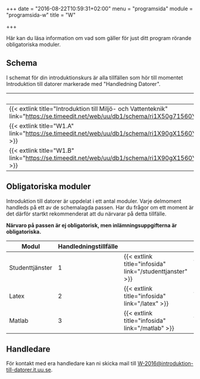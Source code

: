 +++
date = "2016-08-22T10:59:31+02:00"
menu = "programsida"
module = "programsida-w"
title = "W"

+++

Här kan du läsa information om vad som gäller för just ditt program rörande
obligatoriska moduler.

## Schema
I schemat för din introduktionskurs är alla tillfällen som hör till momentet
Introduktion till datorer markerade med "Handledning Datorer".

| Schema                                                              | Förklaring                          |
| ------------------------------------------------------------------- | ----------------------------------- |
| {{< extlink title="Introduktion till Miljö- och Vattenteknik" link="https://se.timeedit.net/web/uu/db1/schema/ri1X50g71560Y7QQ0YZ5607Y0Zy050Q630653Q664v.html" >}} | Hela schemat för introkursen |
| {{< extlink title="W1.A" link="https://se.timeedit.net/web/uu/db1/schema/ri1X90gX1560Y1QQ0YZ5605Y03y0506640653Q664v53YZ973396X5173Y6023Q7.html" >}} | Endast handledningstillfällen |
| {{< extlink title="W1.B" link="https://se.timeedit.net/web/uu/db1/schema/ri1X90gX1560Y1QQ0YZ5605Y03y0506640653Q664v53YZ973396X5174Y6023Q7.html" >}} | Endast handledningstillfällen |

<!-- | {{< extlink title="" link="" >}} | | -->


## Obligatoriska moduler
Introduktion till datorer är uppdelat i ett antal moduler. Varje delmoment
handleds på ett av de schemalagda passen. Har du frågor om ett moment är det
därför startkt rekommenderat att du närvarar på detta tillfälle.

**Närvaro på passen är ej obligatorisk, men inlämningsuppgifterna är
obligatoriska.**

| Modul           | Handledningstillfälle |                              |                                         |
| --------------- | --------------------- | ---------------------------- | --------------------------------------- |
| Studenttjänster | 1                     | {{< extlink title="infosida" link="/studenttjanster" >}} | {{< extlink title="uppgifter" link="/studenttjanster/uppgifter" >}} |
| Latex           | 2                     | {{< extlink title="infosida" link="/latex" >}}           | {{< extlink title="uppgifter" link="/latex/uppgifter" >}}           |
| Matlab          | 3                     | {{< extlink title="infosida" link="/matlab" >}}          | {{< extlink title="uppgifter" link="/matlab/uppgifter" >}}          |

## Handledare
För kontakt med era handledare kan ni skicka mail till [W-2016@introduktion-till-datorer.it.uu.se](mailto:W-2016@introduktion-till-datorer.it.uu.se).
